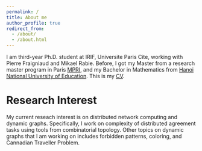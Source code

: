 ```yaml
---
permalink: /
title: About me
author_profile: true
redirect_from: 
  - /about/
  - /about.html
---
```


I am third-year Ph.D. student at IRIF, Universite Paris Cite, working with Pierre Fraigniaud and Mikael Rabie. Before, I got my Master from a research master program in Paris [MPRI](https://wikimpri.dptinfo.ens-cachan.fr/doku.php), and my Bachelor in Mathematics from [Hanoi National University of Education](https://english.hnue.edu.vn). This is my [CV](files/CV-2.pdf).


Research Interest
======
My current reseach interest is on distributed network computing and dynamic graphs. Specifically, I work on complexity of distributed agreement tasks using tools from combinatorial topology. Other topics on dynamic graphs that I am working on includes forbidden patterns, coloring, and Cannadian Traveller Problem. 



